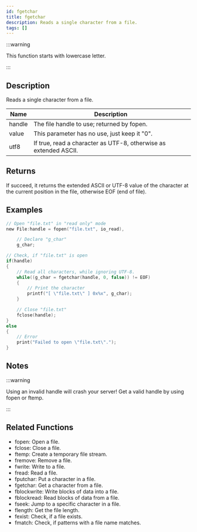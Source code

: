 ```yaml
---
id: fgetchar
title: fgetchar
description: Reads a single character from a file.
tags: []
---
```


:::warning

This function starts with lowercase letter.

:::

## Description

Reads a single character from a file.

| Name   | Description                                                      |
| ------ | ---------------------------------------------------------------- |
| handle | The file handle to use; returned by fopen.                       |
| value  | This parameter has no use, just keep it "0".                     |
| utf8   | If true, read a character as UTF-8, otherwise as extended ASCII. |

## Returns

If succeed, it returns the extended ASCII or UTF-8 value of the character at the current position in the file, otherwise EOF (end of file).

## Examples

```c
// Open "file.txt" in "read only" mode
new File:handle = fopen("file.txt", io_read),

	// Declare "g_char"
	g_char;

// Check, if "file.txt" is open
if(handle)
{
	// Read all characters, while ignoring UTF-8.
	while((g_char = fgetchar(handle, 0, false)) != EOF)
	{
		// Print the character
		printf("[ \"file.txt\" ] 0x%x", g_char);
	}

	// Close "file.txt"
	fclose(handle);
}
else
{
	// Error
	print("Failed to open \"file.txt\".");
}
```

## Notes

:::warning

Using an invalid handle will crash your server! Get a valid handle by using fopen or ftemp.

:::

## Related Functions

- fopen: Open a file.
- fclose: Close a file.
- ftemp: Create a temporary file stream.
- fremove: Remove a file.
- fwrite: Write to a file.
- fread: Read a file.
- fputchar: Put a character in a file.
- fgetchar: Get a character from a file.
- fblockwrite: Write blocks of data into a file.
- fblockread: Read blocks of data from a file.
- fseek: Jump to a specific character in a file.
- flength: Get the file length.
- fexist: Check, if a file exists.
- fmatch: Check, if patterns with a file name matches.
